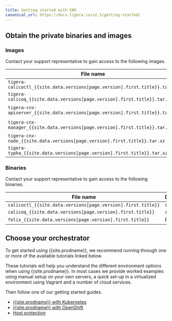 ```yaml
---
title: Getting started with CNX
canonical_url: https://docs.tigera.io/v2.3/getting-started/
---
```


## Obtain the private binaries and images

### Images

Contact your support representative to gain access to the following images.

   | File name                                                                      | Description                   |
   | ------------------------------------------------------------------------------ | ----------------------------- |
   | `tigera-calicoctl_{{site.data.versions[page.version].first.title}}.tar.xz`     | `calicoctl`                   |
   | `tigera-calicoq_{{site.data.versions[page.version].first.title}}.tar.xz`       | `calicoq`                     |
   | `tigera-cnx-apiserver_{{site.data.versions[page.version].first.title}}.tar.xz` | {{site.prodname}} API server  |
   | `tigera-cnx-manager_{{site.data.versions[page.version].first.title}}.tar.xz`   | {{site.prodname}} Manager     |
   | `tigera-cnx-node_{{site.data.versions[page.version].first.title}}.tar.xz`      | `{{site.nodecontainer}}`      |
   | `tigera-typha_{{site.data.versions[page.version].first.title}}.tar.xz`         | Typha                         |

### Binaries

Contact your support representative to gain access to the following binaries.

   | File name                                                    | Description  |
   | ------------------------------------------------------------ | ------------ |
   | `calicoctl_{{site.data.versions[page.version].first.title}}` | `calicoctl`  |
   | `calicoq_{{site.data.versions[page.version].first.title}}`   | `calicoq`    |
   | `felix_{{site.data.versions[page.version].first.title}}`     | Felix        |

## Choose your orchestrator

To get started using {{site.prodname}}, we recommend running
through one or more of the available tutorials linked below.

These tutorials will help you understand the different environment options when
using {{site.prodname}}.  In most cases we provide worked examples using manual setup on
your own servers, a quick set-up in a virtualized environment using Vagrant and
a number of cloud services.

Then follow one of our getting started guides.
- [{{site.prodname}} with Kubernetes](kubernetes/)
- [{{site.prodname}} with OpenShift](openshift/installation)
- [Host protection](bare-metal/bare-metal)
